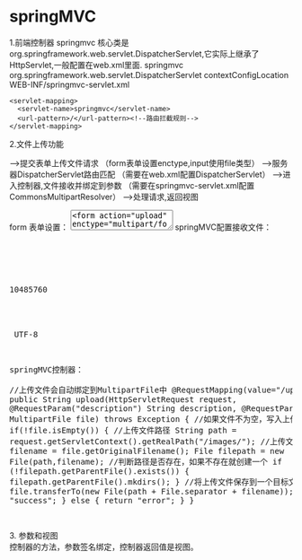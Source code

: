# springMVC
1.前端控制器
  springmvc 核心类是org.springframework.web.servlet.DispatcherServlet,它实际上继承了HttpServlet,一般配置在web.xml里面.
    <servlet>
      <servlet-name>springmvc</servlet-name>
      <servlet-class>org.springframework.web.servlet.DispatcherServlet</servlet-class>
      <init-param>
        <param-name>contextConfigLocation</param-name>
        <param-value>WEB-INF/springmvc-servlet.xml</param-value>
      </init-param>
    </servlet>

    <servlet-mapping>
      <servlet-name>springmvc</servlet-name>
      <url-pattern>/</url-pattern><!--路由拦截规则-->
    </servlet-mapping>
    
2.文件上传功能
   
   -->提交表单上传文件请求
      （form表单设置enctype,input使用file类型）
   -->服务器DispatcherServlet路由匹配
      （需要在web.xml配置DispatcherServlet）
   -->进入控制器,文件接收并绑定到参数
      （需要在springmvc-servlet.xml配置CommonsMultipartResolver）
   -->处理请求,返回视图   
    
   form 表单设置：
    <textarea>
    <form action="upload" enctype="multipart/form-data" method="post"><!--设置编码类型-->
        <table>
            <tr>
                <td>文件描述:</td>
                <td><input type="text" name="description"></td>
            </tr>
            <tr>
                <td>请选择文件:</td>
                <td><input type="file" name="file"></td><!--设置input类型,name 用来对应控制器接收参数-->
            </tr>
            <tr>
                <td><input type="submit" value="上传"></td>
            </tr>
        </table>
    </form>
    </textarea>
   springMVC配置接收文件：    
    <pre>
    <bean id="multipartResolver"  
        class="org.springframework.web.multipart.commons.CommonsMultipartResolver">  
        <!-- 上传文件大小上限，单位为字节（10MB） -->
        <property name="maxUploadSize">  
            <value>10485760</value>  
        </property>  
        <!-- 请求的编码格式，必须和jSP的pageEncoding属性一致，以便正确读取表单的内容，默认为ISO-8859-1 -->
        <property name="defaultEncoding">
            <value>UTF-8</value>
        </property>
    </bean>
    
   springMVC控制器：	  
    //上传文件会自动绑定到MultipartFile中
    @RequestMapping(value="/upload")
    public String upload(HttpServletRequest request,
           @RequestParam("description") String description,
           @RequestParam("file") MultipartFile file) throws Exception {
       //如果文件不为空，写入上传路径
       if(!file.isEmpty()) {
           //上传文件路径
           String path = request.getServletContext().getRealPath("/images/");
           //上传文件名
           String filename = file.getOriginalFilename();
           File filepath = new File(path,filename);
           //判断路径是否存在，如果不存在就创建一个
           if (!filepath.getParentFile().exists()) { 
               filepath.getParentFile().mkdirs();
           }
           //将上传文件保存到一个目标文件当中
           file.transferTo(new File(path + File.separator + filename));
           return "success";
       } else {
           return "error";
       }
    }   
   </pre>
 3. 参数和视图  
    控制器的方法，参数签名绑定，控制器返回值是视图。

